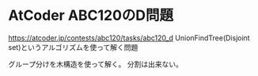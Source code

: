 # AtCoder ABC120のD問題
https://atcoder.jp/contests/abc120/tasks/abc120_d
UnionFindTree(Disjoint set)というアルゴリズムを使って解く問題

グループ分けを木構造を使って解く。
分割は出来ない。